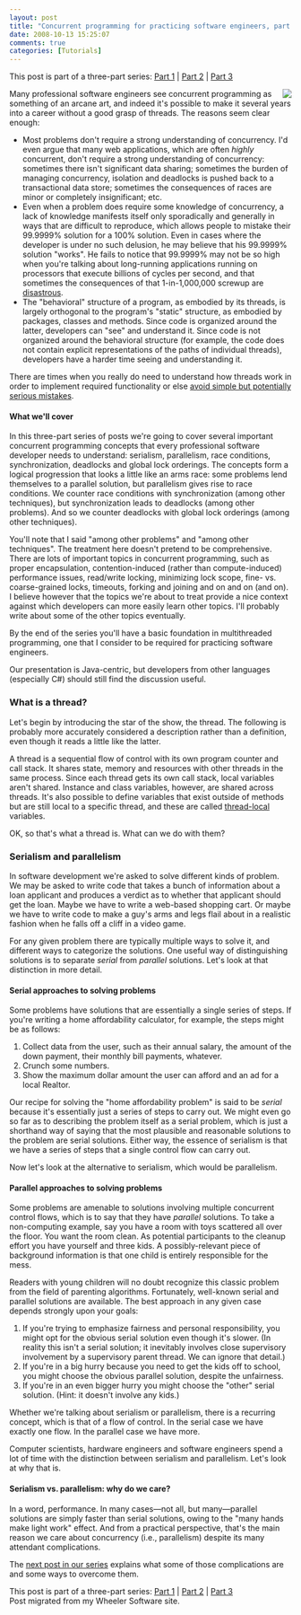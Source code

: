 ```yaml
---
layout: post
title: "Concurrent programming for practicing software engineers, part 1"
date: 2008-10-13 15:25:07
comments: true
categories: [Tutorials]
---
```

<div class="intro">
<span class="icon stickyNote">This post is part of a three-part series: <a href="http://springinpractice.com/2008/10/13/concurrent-programming-for-practicing-software-engineers-part-1/">Part 1</a> | <a href="http://springinpractice.com/2008/10/14/concurrent-programming-for-practicing-software-engineers-part-2/">Part 2</a> | <a href="http://springinpractice.com/2008/10/15/concurrent-programming-for-practicing-software-engineers-part-3/">Part 3</a></span>
</div>

<a href="http://www.flickr.com/photos/12495774@N02/2405297371/"><img src="http://wheelersoftware.s3.amazonaws.com/articles/concurrent-programming/race.jpg" align="right" /></a>

Many professional software engineers see concurrent programming as something of an arcane art, and indeed it's possible to make it several years into a career without a good grasp of threads. The reasons seem clear enough:

<ul class="square">

<li>Most problems don't require a strong understanding of concurrency. I'd even argue that many web applications, which are often <em>highly</em> concurrent, don't require a strong understanding of concurrency: sometimes there isn't significant data sharing; sometimes the burden of managing concurrency, isolation and deadlocks is pushed back to a transactional data store; sometimes the consequences of races are minor or completely insignificant; etc.</li>

<li>Even when a problem does require some knowledge of concurrency, a lack of knowledge manifests itself only sporadically and generally in ways that are difficult to reproduce, which allows people to mistake their 99.9999% solution for a 100% solution. Even in cases where the developer is under no such delusion, he may believe that his 99.9999% solution "works". He fails to notice that 99.9999% may not be so high when you're talking about long-running applications running on processors that execute billions of cycles per second, and that sometimes the consequences of that 1-in-1,000,000 screwup are <a href="http://en.wikipedia.org/wiki/Therac-25">disastrous</a>.</li>

<li>The "behavioral" structure of a program, as embodied by its threads, is largely orthogonal to the program's "static" structure, as embodied by packages, classes and methods. Since code is organized around the latter, developers can "see" and understand it. Since code is not organized around the behavioral structure (for example, the code does not contain explicit representations of the paths of individual threads), developers have a harder time seeing and understanding it.</li>

</ul>

There are times when you really do need to understand how threads work in order to implement required functionality or else <a href="#">avoid simple but potentially serious mistakes</a>.

<h4>What we'll cover</h4>

In this three-part series of posts we're going to cover several important concurrent programming concepts that every professional software developer needs to understand: serialism, parallelism, race conditions, synchronization, deadlocks and global lock orderings. The concepts form a logical progression that looks a little like an arms race: some problems lend themselves to a parallel solution, but parallelism gives rise to race conditions. We counter race conditions with synchronization (among other techniques), but synchronization leads to deadlocks (among other problems). And so we counter deadlocks with global lock orderings (among other techniques).

You'll note that I said "among other problems" and "among other techniques". The treatment here doesn't pretend to be comprehensive. There are lots of important topics in concurrent programming, such as proper encapsulation, contention-induced (rather than compute-induced) performance issues, read/write locking, minimizing lock scope, fine- vs. coarse-grained locks, timeouts, forking and joining and on and on (and on). I believe however that the topics we're about to treat provide a nice context against which developers can more easily learn other topics. I'll probably write about some of the other topics eventually.

By the end of the series you'll have a basic foundation in multithreaded programming, one that I consider to be required for practicing software engineers.

Our presentation is Java-centric, but developers from other languages (especially C#) should still find the discussion useful.

<h3>What is a thread?</h3>

Let's begin by introducing the star of the show, the thread. The following is probably more accurately considered a description rather than a definition, even though it reads a little like the latter.

A thread is a sequential flow of control with its own program counter and call stack. It shares state, memory and resources with other threads in the same process. Since each thread gets its own call stack, local variables aren't shared. Instance and class variables, however, are shared across threads. It's also possible to define variables that exist outside of methods but are still local to a specific thread, and these are called <a href="http://en.wikipedia.org/wiki/Thread-local_storage">thread-local</a> variables.

OK, so that's what a thread is. What can we do with them?

<h3>Serialism and parallelism</h3>

In software development we're asked to solve different kinds of problem. We may be asked to write code that takes a bunch of information about a loan applicant and produces a verdict as to whether that applicant should get the loan. Maybe we have to write a web-based shopping cart. Or maybe we have to write code to make a guy's arms and legs flail about in a realistic fashion when he falls off a cliff in a video game.

For any given problem there are typically multiple ways to solve it, and different ways to categorize the solutions. One useful way of distinguishing solutions is to separate <em>serial</em> from <em>parallel</em> solutions. Let's look at that distinction in more detail.

<h4>Serial approaches to solving problems</h4>

Some problems have solutions that are essentially a single series of steps. If you're writing a home affordability calculator, for example, the steps might be as follows:

<ol>
<li>Collect data from the user, such as their annual salary, the amount of the down payment, their monthly bill payments, whatever.</li>
<li>Crunch some numbers.</li>
<li>Show the maximum dollar amount the user can afford and an ad for a local Realtor.</li>
</ol>

Our recipe for solving the "home affordability problem" is said to be <em>serial</em> because it's essentially just a series of steps to carry out. We might even go so far as to describing the problem itself as a serial problem, which is just a shorthand way of saying that the most plausible and reasonable solutions to the problem are serial solutions. Either way, the essence of serialism is that we have a series of steps that a single control flow can carry out.

Now let's look at the alternative to serialism, which would be parallelism.

<h4>Parallel approaches to solving problems</h4>

Some problems are amenable to solutions involving multiple concurrent control flows, which is to say that they have <em>parallel</em> solutions. To take a non-computing example, say you have a room with toys scattered all over the floor. You want the room clean. As potential participants to the cleanup effort you have yourself and three kids. A possibly-relevant piece of background information is that one child is entirely responsible for the mess.

Readers with young children will no doubt recognize this classic problem from the field of parenting algorithms. Fortunately, well-known serial and parallel solutions are available. The best approach in any given case depends strongly upon your goals:

<ol>

<li>If you're trying to emphasize fairness and personal responsibility, you might opt for the obvious serial solution even though it's slower. (In reality this isn't a serial solution; it inevitably involves close supervisory involvement by a supervisory parent thread. We can ignore that detail.)</li>

<li>If you're in a big hurry because you need to get the kids off to school, you might choose the obvious parallel solution, despite the unfairness.</li>

<li>If you're in an even bigger hurry you might choose the "other" serial solution. (Hint: it doesn't involve any kids.)</li>

</ol>

Whether we're talking about serialism or parallelism, there is a recurring concept, which is that of a flow of control. In the serial case we have exactly one flow. In the parallel case we have more.

Computer scientists, hardware engineers and software engineers spend a lot of time with the distinction between serialism and parallelism. Let's look at why that is.

<h4>Serialism vs. parallelism: why do we care?</h4>

In a word, performance. In many cases&mdash;not all, but many&mdash;parallel solutions are simply faster than serial solutions, owing to the "many hands make light work" effect. And from a practical perspective, that's the main reason we care about concurrency (i.e., parallelism) despite its many attendant complications.

The <a href="http://springinpractice.com/2008/10/14/concurrent-programming-for-practicing-software-engineers-part-2/">next post in our series</a> explains what some of those complications are and some ways to overcome them.

<div class="outro">
<span class="icon stickyNote">This post is part of a three-part series: <a href="http://springinpractice.com/2008/10/13/concurrent-programming-for-practicing-software-engineers-part-1/">Part 1</a> | <a href="http://springinpractice.com/2008/10/14/concurrent-programming-for-practicing-software-engineers-part-2/">Part 2</a> | <a href="http://springinpractice.com/2008/10/15/concurrent-programming-for-practicing-software-engineers-part-3/">Part 3</a></span>
</div>

<div class="endnote">Post migrated from my Wheeler Software site.</div>
